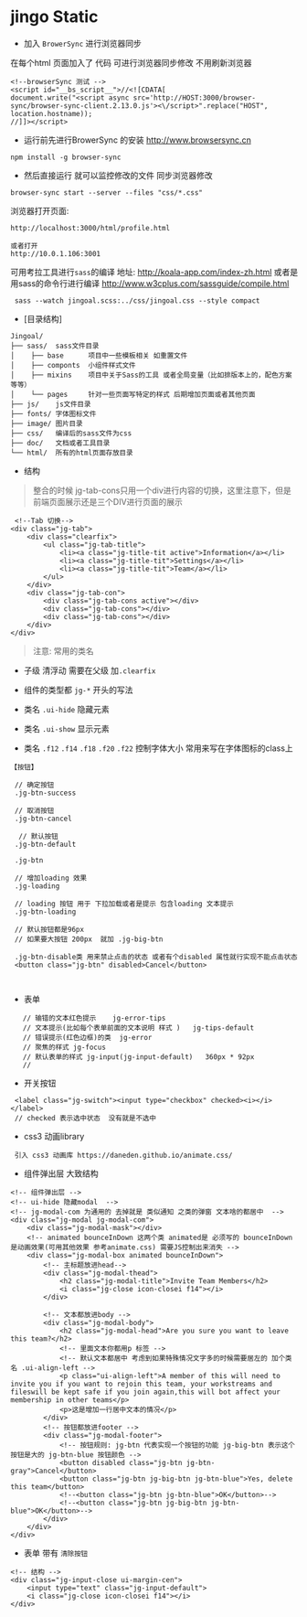 # jingo Static

- 加入 `BrowerSync`  进行浏览器同步

在每个html 页面加入了 代码 可进行浏览器同步修改 不用刷新浏览器

```
<!--browserSync 测试 -->
<script id="__bs_script__">//<![CDATA[
document.write("<script async src='http://HOST:3000/browser-sync/browser-sync-client.2.13.0.js'><\/script>".replace("HOST", location.hostname));
//]]></script>
```

- 运行前先进行BrowerSync 的安装  http://www.browsersync.cn
```
npm install -g browser-sync

```

- 然后直接运行 就可以监控修改的文件 同步浏览器修改
```
browser-sync start --server --files "css/*.css"
```

浏览器打开页面:
```
http://localhost:3000/html/profile.html

或者打开 
http://10.0.1.106:3001
```

可用考拉工具进行`sass`的编译 地址: http://koala-app.com/index-zh.html
或者是用sass的命令行进行编译 http://www.w3cplus.com/sassguide/compile.html
```
 sass --watch jingoal.scss:../css/jingoal.css --style compact 

```

- [目录结构]

```
Jingoal/
├── sass/  sass文件目录
│    ├── base      项目中一些模板相关 如重置文件
│    ├── componts  小组件样式文件
│    ├── mixins    项目中关于Sass的工具 或者全局变量（比如排版本上的，配色方案等等）
│    └── pages     针对一些页面写特定的样式 后期增加页面或者其他页面
├── js/    js文件目录
├── fonts/ 字体图标文件
├── image/ 图片目录
├── css/   编译后的sass文件为css
├── doc/   文档或者工具目录
└── html/  所有的html页面存放目录
```


- 结构 

> 整合的时候 jg-tab-cons只用一个div进行内容的切换，这里注意下，但是前端页面展示还是三个DIV进行页面的展示

```
 <!--Tab 切换--> 
<div class="jg-tab">
    <div class="clearfix">
        <ul class="jg-tab-title">
            <li><a class="jg-title-tit active">Information</a></li>
            <li><a class="jg-title-tit">Settings</a></li>
            <li><a class="jg-title-tit">Team</a></li>
        </ul>
    </div>
    <div class="jg-tab-con">
        <div class="jg-tab-cons active"></div>
        <div class="jg-tab-cons"></div>
        <div class="jg-tab-cons"></div>
    </div>
</div>
```
 
> 注意: 常用的类名

- 子级 清浮动 需要在父级 加`.clearfix`  

- 组件的类型都 `jg-*` 开头的写法

- 类名 `.ui-hide`  隐藏元素    

- 类名 `.ui-show`  显示元素

- 类名 `.f12` `.f14` `.f18` `.f20` `.f22`  控制字体大小 常用来写在字体图标的class上

```
【按钮】
 
 // 确定按钮
 .jg-btn-success 
 
 // 取消按钮
 .jg-btn-cancel
 
  // 默认按钮
 .jg-btn-default
 
 .jg-btn 

 // 增加loading 效果
 .jg-loading 
 
 // loading 按钮 用于 下拉加载或者是提示 包含loading 文本提示
 .jg-btn-loading
 
 // 默认按钮都是96px
 // 如果要大按钮 200px  就加 .jg-big-btn 

 .jg-btn-disable类 用来禁止点击的状态 或者有个disabled 属性就行实现不能点击状态
 <button class="jg-btn" disabled>Cancel</button>

 
```

- 表单
```
   // 输错的文本红色提示    jg-error-tips
   // 文本提示(比如每个表单前面的文本说明 样式 )   jg-tips-default
   // 错误提示(红色边框)的类  jg-error  
   // 聚焦的样式 jg-focus
   // 默认表单的样式 jg-input(jg-input-default)   360px * 92px
   // 
```

- 开关按钮
```
 <label class="jg-switch"><input type="checkbox" checked><i></i></label>
 // checked 表示选中状态  没有就是不选中 
```

- css3 动画library
```
 引入 css3 动画库 https://daneden.github.io/animate.css/
```

- 组件弹出层 大致结构
```
<!-- 组件弹出层 -->
<!-- ui-hide 隐藏modal  -->
<!-- jg-modal-com 为通用的 去掉就是 类似通知 之类的弹窗 文本啥的都居中  -->
<div class="jg-modal jg-modal-com">
    <div class="jg-modal-mask"></div>
    <!-- animated bounceInDown 这两个类 animated是 必须写的 bounceInDown是动画效果(可用其他效果 参考animate.css) 需要JS控制出来消失 -->
    <div class="jg-modal-box animated bounceInDown">
        <!-- 主标题放进head-->
        <div class="jg-modal-thead">
            <h2 class="jg-modal-title">Invite Team Members</h2>
            <i class="jg-close icon-closei f14"></i>
        </div>
        
        <!-- 文本都放进body -->
        <div class="jg-modal-body">
            <h2 class="jg-modal-head">Are you sure you want to leave this team?</h2>
            <!-- 里面文本你都用p 标签 -->
            <!-- 默认文本都居中 考虑到如果特殊情况文字多的时候需要居左的 加个类名 .ui-align-left -->
            <p class="ui-align-left">A member of this will need to invite you if you want to rejoin this team, your workstreams and fileswill be kept safe if you join again,this will bot affect your membership in other teams</p>
            <p>这是增加一行居中文本的情况</p>
        </div>
        <!-- 按钮都放进footer -->
        <div class="jg-modal-footer">
            <!-- 按钮规则: jg-btn 代表实现一个按钮的功能 jg-big-btn 表示这个按钮是大的 jg-btn-blue 按钮颜色 -->
            <button disabled class="jg-btn jg-btn-gray">Cancel</button>
            <button class="jg-btn jg-big-btn jg-btn-blue">Yes, delete this team</button>
            <!--<button class="jg-btn jg-btn-blue">OK</button>-->
            <!--<button class="jg-btn jg-big-btn jg-btn-blue">OK</button>-->
        </div>
    </div>
</div>
```

- 表单 带有 `清除按钮`
```
<!-- 结构 -->
<div class="jg-input-close ui-margin-cen">
    <input type="text" class="jg-input-default">
    <i class="jg-close icon-closei f14"></i>
</div> 
```
